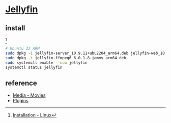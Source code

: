 # [Jellyfin](https://jellyfin.org/)

## install

[^1]

```sh
# Ubuntu 22 ARM
sudo dpkg -i jellyfin-server_10.9.11+ubu2204_arm64.deb jellyfin-web_10.9.11+ubu2204_all.deb
sudo dpkg -i jellyfin-ffmpeg6_6.0.1-8-jammy_arm64.deb
sudo systemctl enable --now jellyfin
systemctl status jellyfin
```

## reference

- [Media - Movies](https://jellyfin.org/docs/general/server/media/movies/)
- [Plugins](https://jellyfin.org/docs/general/server/plugins/)

[^1]: [Installation - Linux](https://jellyfin.org/docs/general/installation/linux#linux-generic-amd64)
